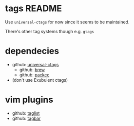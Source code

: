 # tags README

Use `universal-ctags` for now since it seems to be maintained.

There's other tag systems though e.g. `gtags`

# dependecies

- github: [universal-ctags](https://github.com/universal-ctags/ctags)
  - github: [brew](https://github.com/universal-ctags/homebrew-universal-ctags)
  - github: [packcc](https://github.com/enechaev/packcc)
- (don't use Exubulent ctags)

# vim plugins

- github: [taglist](https://github.com/vim-scripts/taglist.vim)
- github: [tagbar](https://github.com/majutsushi/tagbar)
